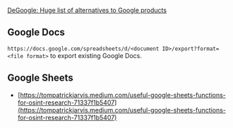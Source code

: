 [DeGoogle: Huge list of alternatives to Google products](https://github.com/tycrek/degoogle)

## Google Docs
`https://docs.google.com/spreadsheets/d/<document ID>/export?format=<file format>` to export existing Google Docs.

## Google Sheets
* [https://tompatrickjarvis.medium.com/useful-google-sheets-functions-for-osint-research-71337f1b5407](https://tompatrickjarvis.medium.com/useful-google-sheets-functions-for-osint-research-71337f1b5407)